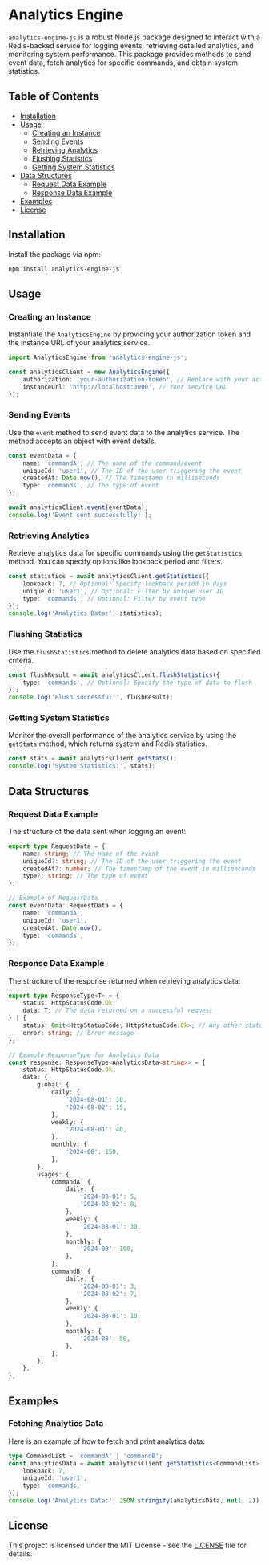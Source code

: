 # Analytics Engine

`analytics-engine-js` is a robust Node.js package designed to interact with a Redis-backed service for logging events, retrieving detailed analytics, and monitoring system performance. This package provides methods to send event data, fetch analytics for specific commands, and obtain system statistics.

## Table of Contents

- [Installation](#installation)
- [Usage](#usage)
  - [Creating an Instance](#creating-an-instance)
  - [Sending Events](#sending-events)
  - [Retrieving Analytics](#retrieving-analytics)
  - [Flushing Statistics](#flushing-statistics)
  - [Getting System Statistics](#getting-system-statistics)
- [Data Structures](#data-structures)
  - [Request Data Example](#request-data-example)
  - [Response Data Example](#response-data-example)
- [Examples](#examples)
- [License](#license)

## Installation

Install the package via npm:

```bash
npm install analytics-engine-js
```

## Usage

### Creating an Instance

Instantiate the `AnalyticsEngine` by providing your authorization token and the instance URL of your analytics service.

```typescript
import AnalyticsEngine from 'analytics-engine-js';

const analyticsClient = new AnalyticsEngine({
    authorization: 'your-authorization-token', // Replace with your actual authorization token
    instanceUrl: 'http://localhost:3000', // Your service URL
});
```

### Sending Events

Use the `event` method to send event data to the analytics service. The method accepts an object with event details.

```typescript
const eventData = {
    name: 'commandA', // The name of the command/event
    uniqueId: 'user1', // The ID of the user triggering the event
    createdAt: Date.now(), // The timestamp in milliseconds
    type: 'commands', // The type of event
};

await analyticsClient.event(eventData);
console.log('Event sent successfully!');
```

### Retrieving Analytics

Retrieve analytics data for specific commands using the `getStatistics` method. You can specify options like lookback period and filters.

```typescript
const statistics = await analyticsClient.getStatistics({
    lookback: 7, // Optional: Specify lookback period in days
    uniqueId: 'user1', // Optional: Filter by unique user ID
    type: 'commands', // Optional: Filter by event type
});
console.log('Analytics Data:', statistics);
```

### Flushing Statistics

Use the `flushStatistics` method to delete analytics data based on specified criteria.

```typescript
const flushResult = await analyticsClient.flushStatistics({
    type: 'commands', // Optional: Specify the type of data to flush
});
console.log('Flush successful:', flushResult);
```

### Getting System Statistics

Monitor the overall performance of the analytics service by using the `getStats` method, which returns system and Redis statistics.

```typescript
const stats = await analyticsClient.getStats();
console.log('System Statistics:', stats);
```

## Data Structures

### Request Data Example

The structure of the data sent when logging an event:

```typescript
export type RequestData = {
    name: string; // The name of the event
    uniqueId?: string; // The ID of the user triggering the event
    createdAt?: number; // The timestamp of the event in milliseconds
    type?: string; // The type of event
};

// Example of RequestData
const eventData: RequestData = {
    name: 'commandA',
    uniqueId: 'user1',
    createdAt: Date.now(),
    type: 'commands',
};
```

### Response Data Example

The structure of the response returned when retrieving analytics data:

```typescript
export type ResponseType<T> = {
    status: HttpStatusCode.Ok;
    data: T; // The data returned on a successful request
} | {
    status: Omit<HttpStatusCode, HttpStatusCode.Ok>; // Any other status codes
    error: string; // Error message
};

// Example ResponseType for Analytics Data
const response: ResponseType<AnalyticsData<string>> = {
    status: HttpStatusCode.Ok,
    data: {
        global: {
            daily: {
                '2024-08-01': 10,
                '2024-08-02': 15,
            },
            weekly: {
                '2024-08-01': 40,
            },
            monthly: {
                '2024-08': 150,
            },
        },
        usages: {
            commandA: {
                daily: {
                    '2024-08-01': 5,
                    '2024-08-02': 8,
                },
                weekly: {
                    '2024-08-01': 30,
                },
                monthly: {
                    '2024-08': 100,
                },
            },
            commandB: {
                daily: {
                    '2024-08-01': 3,
                    '2024-08-02': 7,
                },
                weekly: {
                    '2024-08-01': 10,
                },
                monthly: {
                    '2024-08': 50,
                },
            },
        },
    },
};
```

## Examples

### Fetching Analytics Data

Here is an example of how to fetch and print analytics data:

```typescript
type CommandList = 'commandA' | 'commandB';
const analyticsData = await analyticsClient.getStatistics<CommandList>({
    lookback: 7,
    uniqueId: 'user1',
    type: 'commands,
});
console.log('Analytics Data:', JSON.stringify(analyticsData, null, 2));
```

## License

This project is licensed under the MIT License - see the [LICENSE](https://github.com/Digital39999/analytics-engine/LICENSE) file for details.